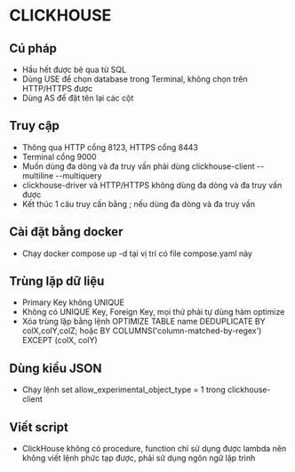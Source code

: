# CLICKHOUSE
## Cú pháp
- Hầu hết được bê qua từ SQL
- Dùng USE để chọn database trong Terminal, không chọn trên HTTP/HTTPS được
- Dùng AS để đặt tên lại các cột
## Truy cập
- Thông qua HTTP cổng 8123, HTTPS cổng 8443
- Terminal cổng 9000
- Muốn dùng đa dòng và đa truy vấn phải dùng clickhouse-client --multiline --multiquery
- clickhouse-driver và HTTP/HTTPS không dùng đa dòng và đa truy vấn được
- Kết thúc 1 câu truy cấn bằng ; nếu dùng đa dòng và đa truy vấn
## Cài đặt bằng docker
- Chạy docker compose up -d tại vị trí có file compose.yaml này
## Trùng lặp dữ liệu
- Primary Key không UNIQUE
- Không có UNIQUE Key, Foreign Key, mọi thứ phải tự dùng hàm optimize
- Xóa trùng lặp bằng lệnh OPTIMIZE TABLE name DEDUPLICATE BY colX,colY,colZ; hoặc BY COLUMNS('column-matched-by-regex') EXCEPT (colX, colY)
## Dùng kiểu JSON
- Chạy lệnh set allow_experimental_object_type = 1 trong clickhouse-client
## Viết script
- ClickHouse không có procedure, function chỉ sử dụng được lambda nên không viết lệnh phức tạp được, phải sử dụng ngôn ngữ lập trình